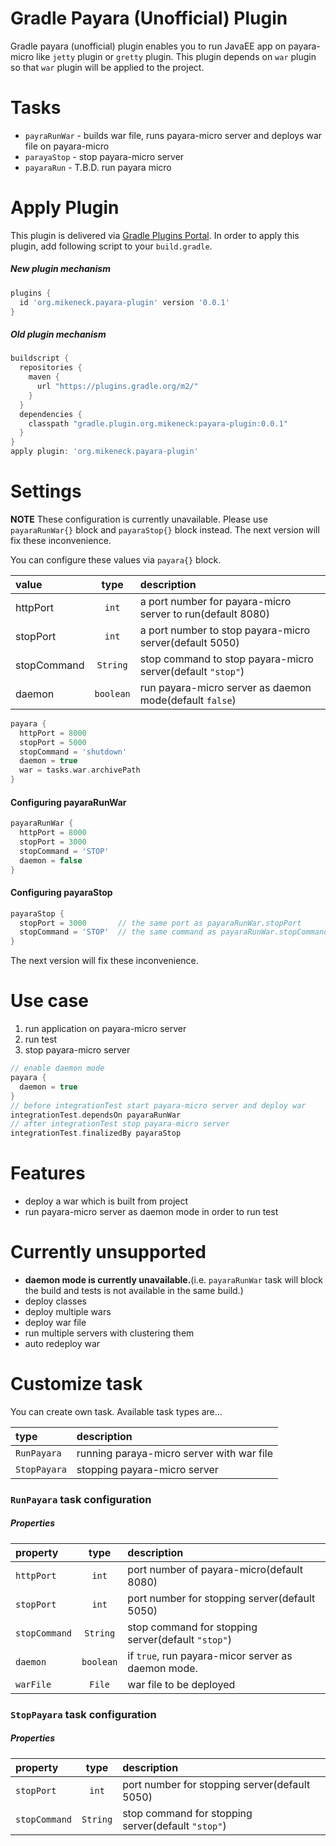 Gradle Payara (Unofficial) Plugin
===

Gradle payara (unofficial) plugin enables you to run JavaEE app on payara-micro like `jetty` plugin or `gretty` plugin.
This plugin depends on `war` plugin so that `war` plugin will be applied to the project.

Tasks
===

* `payraRunWar` - builds war file, runs payara-micro server and deploys war file on payara-micro
* `parayaStop` - stop payara-micro server
* `payaraRun` - T.B.D. run payara micro

Apply Plugin
===

This plugin is delivered via [Gradle Plugins Portal](https://plugins.gradle.org/). In order to apply this plugin, add following script to your `build.gradle`.

##### New plugin mechanism

```groovy
plugins {
  id 'org.mikeneck.payara-plugin' version '0.0.1'
}
```
##### Old plugin mechanism

```groovy
buildscript {
  repositories {
    maven {
      url "https://plugins.gradle.org/m2/"
    }
  }
  dependencies {
    classpath "gradle.plugin.org.mikeneck:payara-plugin:0.0.1"
  }
}
apply plugin: 'org.mikeneck.payara-plugin'
```

Settings
===

**NOTE** These configuration is currently unavailable. Please use `payaraRunWar{}` block and `payaraStop{}` block instead. The next version will fix these inconvenience. 

You can configure these values via `payara{}` block.

value|type|description
:--|:--:|:--
httpPort|`int`|a port number for payara-micro server to run(default 8080)
stopPort|`int`|a port number to stop payara-micro server(default 5050)
stopCommand|`String`|stop command to stop payara-micro server(default `"stop"`)
daemon|`boolean`|run payara-micro server as daemon mode(default `false`)

```groovy
payara {
  httpPort = 8000
  stopPort = 5000
  stopCommand = 'shutdown'
  daemon = true
  war = tasks.war.archivePath
}
```

#### Configuring payaraRunWar

```groovy
payaraRunWar {
  httpPort = 8000
  stopPort = 3000
  stopCommand = 'STOP'
  daemon = false
}
```

#### Configuring payaraStop

```groovy
payaraStop {
  stopPort = 3000       // the same port as payaraRunWar.stopPort
  stopCommand = 'STOP'  // the same command as payaraRunWar.stopCommand
}
```

The next version will fix these inconvenience.

Use case
===

1. run application on payara-micro server
1. run test
1. stop payara-micro server

```groovy
// enable daemon mode
payara {
  daemon = true
}
// before integrationTest start payara-micro server and deploy war
integrationTest.dependsOn payaraRunWar
// after integrationTest stop payara-micro server
integrationTest.finalizedBy payaraStop
```

Features
===

* deploy a war which is built from project
* run payara-micro server as daemon mode in order to run test

Currently unsupported
===

* **daemon mode is currently unavailable.**(i.e. `payaraRunWar` task will block the build and tests is not available in the same build.)
* deploy classes
* deploy multiple wars
* deploy war file
* run multiple servers with clustering them
* auto redeploy war

Customize task
===

You can create own task. Available task types are...

type|description
:--|:--
`RunPayara`|running paraya-micro server with war file
`StopPayara`|stopping payara-micro server

### `RunPayara` task configuration

##### Properties

property|type|description
:--|:--:|:--
`httpPort`|`int`|port number of payara-micro(default 8080)
`stopPort`|`int`|port number for stopping server(default 5050)
`stopCommand`|`String`|stop command for stopping server(default `"stop"`)
`daemon`|`boolean`|if `true`, run payara-micor server as daemon mode.
`warFile`|`File`|war file to be deployed

### `StopPayara` task configuration

##### Properties

property|type|description
:--|:--:|:--
`stopPort`|`int`|port number for stopping server(default 5050)
`stopCommand`|`String`|stop command for stopping server(default `"stop"`)
